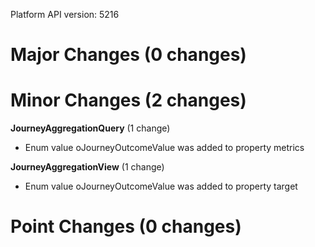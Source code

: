 Platform API version: 5216


# Major Changes (0 changes)


# Minor Changes (2 changes)

**JourneyAggregationQuery** (1 change)

* Enum value oJourneyOutcomeValue was added to property metrics

**JourneyAggregationView** (1 change)

* Enum value oJourneyOutcomeValue was added to property target


# Point Changes (0 changes)
